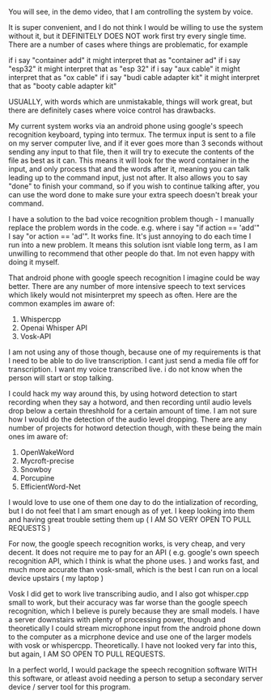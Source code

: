 You will see, in the demo video, that I am controlling the system by voice.

It is super convenient, and I do not think I would be willing to use the system without it, but it DEFINITELY DOES NOT work first try every single time. There are a number of cases where things are problematic, for example

if i say "container add" it might interpret that as "container ad"
if i say "esp32" it might interpret that as "esp 32"
if i say "aux cable" it might interpret that as "ox cable"
if i say "budi cable adapter kit" it might interpret that as "booty cable adapter kit"

USUALLY, with words which are unmistakable, things will work great, but there are definitely cases where voice control has drawbacks.

My current system works via an android phone using google's speech recognition keyboard, typing into termux. The termux input is sent to a file on my server computer live, and if it ever goes more than 3 seconds without sending any input to that file, then it will try to execute the contents of the file as best as it can. This means it will look for the word container in the input, and only process that and the words after it, meaning you can talk leading up to the command input, just not after. It also allows you to say "done" to finish your command, so if you wish to continue talking after, you can use the word done to make sure your extra speech doesn't break your command. 

I have a solution to the bad voice recognition problem though - I manually replace the problem words in the code. e.g. where i say "if action == 'add'" I say "or action == 'ad'". It works fine. It's just annoying to do each time I run into a new problem. It means this solution isnt viable long term, as I am unwilling to recommend that other people do that. Im not even happy with doing it myself. 

That android phone with google speech recognition I imagine could be way better. There are any number of more intensive speech to text services which likely would not misinterpret my speech as often. Here are the common examples im aware of:
  1. Whispercpp
  2. Openai Whisper API
  3. Vosk-API

I am not using any of those though, because one of my requirements is that I need to be able to do live transcription. I cant just send a media file off for transcription. I want my voice transcribed live. i do not know when the person will start or stop talking. 

I could hack my way around this, by using hotword detection to start recording when they say a hotword, and then recording until audio levels drop below a certain threshhold for a certain amount of time. I am not sure how I would do the detection of the audio level dropping. There are any number of projects for hotword detection though, with these being the main ones im aware of:
  1. OpenWakeWord 
  2. Mycroft-precise 
  3. Snowboy 
  4. Porcupine 
  5. EfficientWord-Net 

I would love to use one of them one day to do the intialization of recording, but I do not feel that I am smart enough as of yet. I keep looking into them and having great trouble setting them up ( I AM SO VERY OPEN TO PULL REQUESTS )

For now, the google speech recognition works, is very cheap, and very decent. It does not require me to pay for an API ( e.g. google's own speech recognition API, which I think is what the phone uses. ) and works fast, and much more accurate than vosk-small, which is the best I can run on a local device upstairs ( my laptop )

Vosk I did get to work live transcribing audio, and I also got whisper.cpp small to work, but their accuracy was far worse than the google speech recognition, which I believe is purely because they are small models. I have a server downstairs with plenty of processing power, though and theoretically I could stream microphone input from the android phone down to the computer as a micrphone device and use one of the larger models with vosk or whispercpp. Theoretically. I have not looked very far into this, but again, I AM SO OPEN TO PULL REQUESTS. 

In a perfect world, I would package the speech recognition software WITH this software, or atleast avoid needing a person to setup a secondary server device / server tool for this program. 
